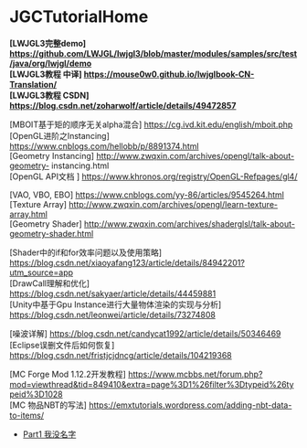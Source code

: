 # JGCTutorialHome

**[LWJGL3完整demo]  https://github.com/LWJGL/lwjgl3/blob/master/modules/samples/src/test/java/org/lwjgl/demo  
[LWJGL3教程 中译]  https://mouse0w0.github.io/lwjglbook-CN-Translation/  
[LWJGL3教程 CSDN]  https://blog.csdn.net/zoharwolf/article/details/49472857**  

[MBOIT基于矩的顺序无关alpha混合]  https://cg.ivd.kit.edu/english/mboit.php  
[OpenGL进阶之Instancing]  https://www.cnblogs.com/hellobb/p/8891374.html  
[Geometry Instancing]  http://www.zwqxin.com/archives/opengl/talk-about-geometry-  instancing.html  
[OpenGL API文档 ]  https://www.khronos.org/registry/OpenGL-Refpages/gl4/  

[VAO, VBO, EBO]  https://www.cnblogs.com/yy-86/articles/9545264.html  
[Texture Array]  http://www.zwqxin.com/archives/opengl/learn-texture-array.html  
[Geometry Shader]  http://www.zwqxin.com/archives/shaderglsl/talk-about-geometry-shader.html  

[Shader中的if和for效率问题以及使用策略]  https://blog.csdn.net/xiaoyafang123/article/details/84942201?utm_source=app  
[DrawCall理解和优化]  https://blog.csdn.net/sakyaer/article/details/44459881  
[Unity中基于Gpu Instance进行大量物体渲染的实现与分析]  https://blog.csdn.net/leonwei/article/details/73274808  

[噪波详解]  https://blog.csdn.net/candycat1992/article/details/50346469  
[Eclipse误删文件后如何恢复]  https://blog.csdn.net/fristjcjdncg/article/details/104219368  

[MC Forge Mod 1.12.2开发教程]  https://www.mcbbs.net/forum.php?mod=viewthread&tid=849410&extra=page%3D1%26filter%3Dtypeid%26typeid%3D1028  
[MC 物品NBT的写法]  https://emxtutorials.wordpress.com/adding-nbt-data-to-items/  

* [Part1 我没名字](PART1.md)  
